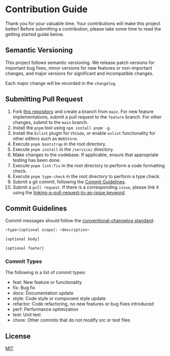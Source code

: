 # Contribution Guide
Thank you for your valuable time. Your contributions will make this project better! Before submitting a contribution, please take some time to read the getting started guide below.

## Semantic Versioning
This project follows semantic versioning. We release patch versions for important bug fixes, minor versions for new features or non-important changes, and major versions for significant and incompatible changes.

Each major change will be recorded in the `changelog`.

## Submitting Pull Request
1. Fork [this repository]() and create a branch from `main`. For new feature implementations, submit a pull request to the `feature` branch. For other changes, submit to the `main` branch.
2. Install the `pnpm` tool using `npm install pnpm -g`.
3. Install the `Eslint` plugin for `VSCode`, or enable `eslint` functionality for other editors such as `WebStorm`.
4. Execute `pnpm bootstrap` in the root directory.
5. Execute `pnpm install` in the `/service/` directory.
6. Make changes to the codebase. If applicable, ensure that appropriate testing has been done.
7. Execute `pnpm lint:fix` in the root directory to perform a code formatting check.
8. Execute `pnpm type-check` in the root directory to perform a type check.
9. Submit a git commit, following the [Commit Guidelines](#commit-guidelines).
10. Submit a `pull request`. If there is a corresponding `issue`, please link it using the [linking-a-pull-request-to-an-issue keyword](https://docs.github.com/en/issues/tracking-your-work-with-issues/linking-a-pull-request-to-an-issue#linking-a-pull-request-to-an-issue-using-a-keyword).

## Commit Guidelines

Commit messages should follow the [conventional-changelog standard]():

```bash
<type>[optional scope]: <description>

[optional body]

[optional footer]
```

### Commit Types

The following is a list of commit types:

- feat: New feature or functionality
- fix: Bug fix
- docs: Documentation update
- style: Code style or component style update
- refactor: Code refactoring, no new features or bug fixes introduced
- perf: Performance optimization
- test: Unit test
- chore: Other commits that do not modify src or test files


## License

[MIT](./license)